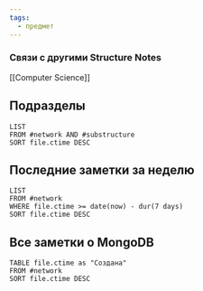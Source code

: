 ```yaml
---
tags:
  - предмет
---
```

### Связи с другими Structure Notes

[[Computer Science]]

## Подразделы

```dataview
LIST
FROM #network AND #substructure  
SORT file.ctime DESC
```

## Последние заметки за неделю

```dataview
LIST
FROM #network  
WHERE file.ctime >= date(now) - dur(7 days)
SORT file.ctime DESC
```

## Все заметки о MongoDB

```dataview
TABLE file.ctime as "Создана"
FROM #network 
SORT file.ctime DESC
```
